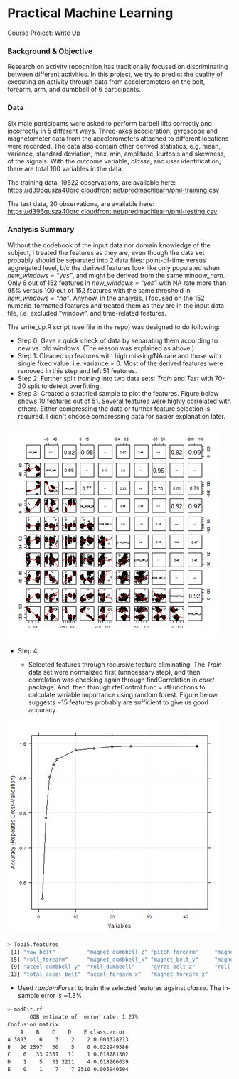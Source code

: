 Practical Machine Learning
=========================== 
Course Project: Write Up

### Background & Objective

Research on activity recognition has traditionally focused on discriminating between different activities.  In this project, we try to predict the quality of executing an activity through data from accelerometers on the belt, forearm, arm, and dumbbell of 6 participants.


### Data
Six male participants were asked to perform barbell lifts correctly and incorrectly in 5 different ways. Three-axes acceleration, gyroscope and magnetometer data from the accelerometers attached to different locations were recorded. The data also contain other derived statistics, e.g. mean, variance, standard deviation, max, min, amplitude, kurtosis and skewness, of the signals. With the outcome variable, *classe*, and user identification, there are total 160 variables in the data.

The training data, 19622 observations, are available here: 
https://d396qusza40orc.cloudfront.net/predmachlearn/pml-training.csv

The test data, 20 observations, are available here: 
https://d396qusza40orc.cloudfront.net/predmachlearn/pml-testing.csv

### Analysis Summary

Without the codebook of the input data nor domain knowledge of the subject, I treated the features as they are, even though the data set probably should be separated into 2 data files: point-of-time versus aggregated level, b/c the derived features look like only populated when *new_windows = “yes”*, and might be derived from the same *window_num*. Only 6 out of 152 features in *new_windows = “yes”*  with NA rate more than 95% versus 100 out of 152 features with the same threshold in *new_windows = “no”*. Anyhow, in the analysis, I focused on the 152 numeric-formatted features and treated them as they are in the input data file, i.e. excluded “window”, and time-related features.

The write_up.R script (see file in the repo) was designed to do following:

* Step 0: Gave a quick check of data by separating them according to new vs. old windows. (The reason was explained as above.)
* Step 1: Cleaned up features with high missing/NA rate and those with single fixed value, i.e. variance = 0. Most of the derived features were removed in this step and left 51 features.
* Step 2: Further split *training* into two data sets: *Train* and *Test* with 70-30 split to detect overfitting.
* Step 3: Created a stratified sample to plot the features. Figure below shows 10 features out of 51. Several features were highly correlated with others. Either compressing the data or further feature selection is required. I didn't choose compressing data for easier explanation later.

![plot1 Scatterplot](plot1_scatterplot.png) 

* Step 4: 

   * Selected features through recursive feature eliminating. The *Train* data set were normalized first (unncessary step), and then correlation was checking again through findCorrelation in *caret* package. And, then through rfeControl func = rfFunctions to calculate variable importance using random forest. Figure below suggests ~15 features probably are sufficient to give us good accuracy.

![plot2 NumberFeatures](plot2_NumberFeatures.png)

```sh
> Top15.features
 [1] "yaw_belt"          "magnet_dumbbell_z" "pitch_forearm"     "magnet_dumbbell_y" 
 [5] "roll_forearm"      "magnet_dumbbell_x" "magnet_belt_y"     "magnet_belt_z"
 [9] "accel_dumbbell_y"  "roll_dumbbell"     "gyros_belt_z"      "roll_arm"     
[13] "total_accel_belt"  "accel_forearm_x"   "magnet_forearm_z" 
```
   * Used *randomForest* to train the selected features against *classe*. The in-sample error is ~1.3%.
   
 ```sh
> modFit.rf
        OOB estimate of  error rate: 1.27%
Confusion matrix:
     A    B    C    D    E class.error
A 3893    6    3    2    2 0.003328213
B   26 2597   30    5    0 0.022949586
C    0   33 2351   11    1 0.018781302
D    1    5   31 2211    4 0.018206039
E    0    1    7    7 2510 0.005940594

```
